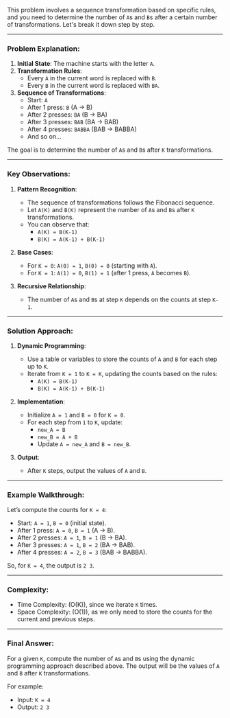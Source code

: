 This problem involves a sequence transformation based on specific rules, and you need to determine the number of `A`s and `B`s after a certain number of transformations. Let's break it down step by step.

---

### Problem Explanation:
1. **Initial State**: The machine starts with the letter `A`.
2. **Transformation Rules**:
   - Every `A` in the current word is replaced with `B`.
   - Every `B` in the current word is replaced with `BA`.
3. **Sequence of Transformations**:
   - Start: `A`
   - After 1 press: `B` (A → B)
   - After 2 presses: `BA` (B → BA)
   - After 3 presses: `BAB` (BA → BAB)
   - After 4 presses: `BABBA` (BAB → BABBA)
   - And so on...

The goal is to determine the number of `A`s and `B`s after `K` transformations.

---

### Key Observations:
1. **Pattern Recognition**:
   - The sequence of transformations follows the Fibonacci sequence.
   - Let `A(K)` and `B(K)` represent the number of `A`s and `B`s after `K` transformations.
   - You can observe that:
     - `A(K) = B(K-1)`
     - `B(K) = A(K-1) + B(K-1)`

2. **Base Cases**:
   - For `K = 0`: `A(0) = 1`, `B(0) = 0` (starting with `A`).
   - For `K = 1`: `A(1) = 0`, `B(1) = 1` (after 1 press, `A` becomes `B`).

3. **Recursive Relationship**:
   - The number of `A`s and `B`s at step `K` depends on the counts at step `K-1`.

---

### Solution Approach:
1. **Dynamic Programming**:
   - Use a table or variables to store the counts of `A` and `B` for each step up to `K`.
   - Iterate from `K = 1` to `K = K`, updating the counts based on the rules:
     - `A(K) = B(K-1)`
     - `B(K) = A(K-1) + B(K-1)`

2. **Implementation**:
   - Initialize `A = 1` and `B = 0` for `K = 0`.
   - For each step from `1` to `K`, update:
     - `new_A = B`
     - `new_B = A + B`
     - Update `A = new_A` and `B = new_B`.

3. **Output**:
   - After `K` steps, output the values of `A` and `B`.

---

### Example Walkthrough:
Let’s compute the counts for `K = 4`:
- Start: `A = 1`, `B = 0` (initial state).
- After 1 press: `A = 0`, `B = 1` (A → B).
- After 2 presses: `A = 1`, `B = 1` (B → BA).
- After 3 presses: `A = 1`, `B = 2` (BA → BAB).
- After 4 presses: `A = 2`, `B = 3` (BAB → BABBA).

So, for `K = 4`, the output is `2 3`.

---

### Complexity:
- Time Complexity: \(O(K)\), since we iterate `K` times.
- Space Complexity: \(O(1)\), as we only need to store the counts for the current and previous steps.

---

### Final Answer:
For a given `K`, compute the number of `A`s and `B`s using the dynamic programming approach described above. The output will be the values of `A` and `B` after `K` transformations.

For example:
- Input: `K = 4`
- Output: `2 3`
